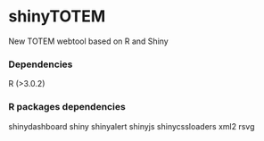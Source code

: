 # shinyTOTEM
New TOTEM webtool based on R and Shiny

### Dependencies
R (>3.0.2)

### R packages dependencies
shinydashboard
shiny
shinyalert
shinyjs
shinycssloaders
xml2
rsvg
